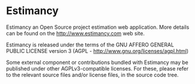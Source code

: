 <h1>
  <a name="Estimancy" class="anchor" href="#Estimancy">
    <span class="octicon octicon-link"></span>
  </a>
  Estimancy
</h1>

Estimancy an Open Source project estimation web application. More details can be found on the http://www.estimancy.com web site.

Estimancy is released under the terms of the GNU AFFERO GENERAL PUBLIC LICENSE version 3 (AGPL - http://www.gnu.org/licenses/agpl.html)

Some external component or contributions bundled with Estimancy may be published under other AGPLv3-compatible licenses. For these, please refer to the relevant source files and/or license files, in the source code tree.

